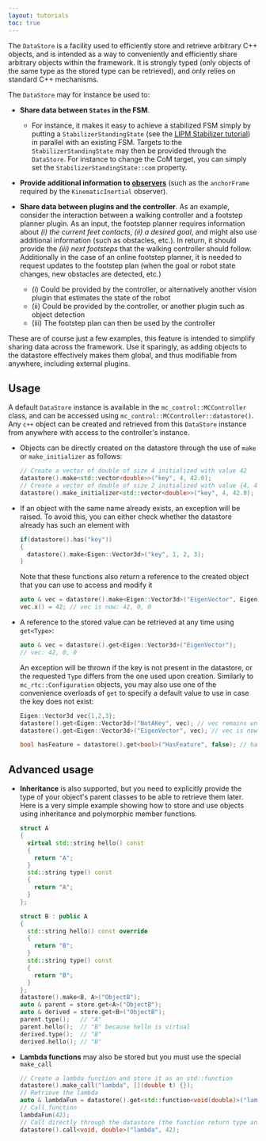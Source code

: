 ```yaml
---
layout: tutorials
toc: true
---
```


The `DataStore` is a facility used to efficiently store and retrieve arbitrary C++ objects, and is intended as a way to conveniently and efficiently share arbitrary objects within the framework. It is strongly typed (only objects of the same type as the stored type can be retrieved), and only relies on standard C++ mechanisms.

The `DataStore` may for instance be used to:

- **Share data between `States` in the FSM**.
  - For instance, it makes it easy to achieve a stabilized FSM simply by putting a `StabilizerStandingState` (see the [LIPM Stabilizer tutorial](lipm-stabilizer.html)) in parallel with an existing FSM. Targets to the `StabilizerStandingState` may then be provided through the `DataStore`. For instance to change the CoM target, you can simply set the `StabilizerStandingState::com` property.
- **Provide additional information to [observers](observers.html)** (such as the `anchorFrame` required by the `KinematicInertial` observer).
- **Share data between plugins and the controller**. As an example, consider the interaction between a walking controller and a footstep planner plugin. As an input, the footstep planner requires information about *(i) the current feet contacts*, *(ii) a desired goal*, and might also use additional information (such as obstacles, etc.). In return, it should provide the *(iii) next footsteps* that the walking controller should follow. Additionally in the case of an online footstep planner, it is needed to request updates to the footstep plan (when the goal or robot state changes, new obstacles are detected, etc.)

  - (i) Could be provided by the controller, or alternatively another vision plugin that estimates the state of the robot
  - (ii) Could be provided by the controller, or another plugin such as object detection
  - (iii) The footstep plan can then be used by the controller

These are of course just a few examples, this feature is intended to simplify sharing data across the framework. Use it sparingly, as adding objects to the datastore effectively makes them global, and thus modifiable from anywhere, including external plugins.

## Usage

A default `DataStore` instance is available in the `mc_control::MCController` class, and can be accessed using `mc_control::MCController::datastore()`. Any `c++` object can be created and retrieved from this `DataStore` instance from anywhere with access to the controller's instance.

- Objects can be directly created on the datastore through the use of `make` or `make_initializer` as follows:

  ```cpp
  // Create a vector of double of size 4 initialized with value 42
  datastore().make<std::vector<double>>("key", 4, 42.0);
  // Create a vector of double of size 2 initialized with value {4, 42} (using list initialization)
  datastore().make_initializer<std::vector<double>>("key", 4, 42.0);
  ```

- If an object with the same name already exists, an exception will be raised. To avoid this, you can either check whether the datastore already has such an element with
  ```cpp
  if(datastore().has("key"))
  {
    datastore().make<Eigen::Vector3d>("key", 1, 2, 3);
  }
  ```

  Note that these functions also return a reference to the created object that you can use to access and modify it

  ```cpp
  auto & vec = datastore().make<Eigen::Vector3d>("EigenVector", Eigen::Vector3d::Zero());
  vec.x() = 42; // vec is now: 42, 0, 0
  ```

- A reference to the stored value can be retrieved at any time using `get<Type>`:

  ```cpp
  auto & vec = datastore().get<Eigen::Vector3d>("EigenVector");
  // vec: 42, 0, 0
  ```

  An exception will be thrown if the key is not present in the datastore, or the requested `Type` differs from the one used upon creation. Similarly to `mc_rtc::Configuration` objects, you may also use one of the convenience overloads of `get` to specify a default value to use in case the key does not exist:

  ```cpp
  Eigen::Vector3d vec{1,2,3};
  datastore().get<Eigen::Vector3d>("NotAKey", vec); // vec remains unchanged: 1, 2, 3
  datastore().get<Eigen::Vector3d>("EigenVector", vec); // vec is now 42, 0, 0

  bool hasFeature = datastore().get<bool>("HasFeature", false); // hasFeature will be assigned the value of "HasFeature" if that key exists, false otherwise
  ```


## Advanced usage

- **Inheritance** is also supported, but you need to explicitly provide the type of your object's parent classes to be able to retrieve them later. Here is a very simple example showing how to store and use objects using inheritance and polymorphic member functions.

  ```cpp
  struct A
  {
    virtual std::string hello() const
    {
      return "A";
    }
    std::string type() const
    {
      return "A";
    }
  };

  struct B : public A
  {
    std::string hello() const override
    {
      return "B";
    }
    std::string type() const
    {
      return "B";
    }
  };
  datastore().make<B, A>("ObjectB");
  auto & parent = store.get<A>("ObjectB");
  auto & derived = store.get<B>("ObjectB");
  parent.type();   // "A"
  parent.hello();  // "B" because hello is virtual
  derived.type();  // "B"
  derived.hello(); // "B"
  ```

- **Lambda functions** may also be stored but you must use the special `make_call`

  ```cpp
  // Create a lambda function and store it as an std::function
  datastore().make_call("lambda", [](double t) {});
  // Retrieve the lambda
  auto & lambdaFun = datastore().get<std::function<void(double)>("lambda") {});
  // Call function
  lambdaFun(42);
  // Call directly through the datastore (the function return type and arguments type must be repeated)
  datastore().call<void, double>("lambda", 42);
  ```
